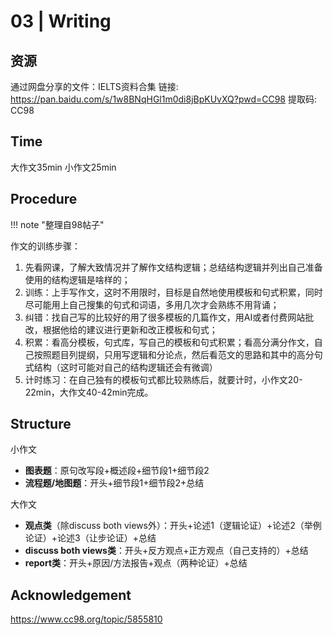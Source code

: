 # 03 | Writing

## 资源

通过网盘分享的文件：IELTS资料合集
链接: https://pan.baidu.com/s/1w8BNqHGl1m0di8jBpKUvXQ?pwd=CC98 提取码: CC98

## Time
大作文35min
小作文25min




## Procedure

!!! note "整理自98帖子"

作文的训练步骤：

1. 先看网课，了解大致情况并了解作文结构逻辑；总结结构逻辑并列出自己准备使用的结构逻辑是啥样的；
2. 训练：上手写作文，这时不用限时，目标是自然地使用模板和句式积累，同时尽可能用上自己搜集的句式和词语，多用几次才会熟练不用背诵；
3. 纠错：找自己写的比较好的用了很多模板的几篇作文，用AI或者付费网站批改，根据他给的建议进行更新和改正模板和句式；
4. 积累：看高分模板，句式库，写自己的模板和句式积累；看高分满分作文，自己按照题目列提纲，只用写逻辑和分论点，然后看范文的思路和其中的高分句式结构（这时可能对自己的结构逻辑还会有微调）
5. 计时练习：在自己独有的模板句式都比较熟练后，就要计时，小作文20-22min，大作文40-42min完成。


## Structure

小作文
- **图表题**：原句改写段+概述段+细节段1+细节段2
- **流程题/地图题**：开头+细节段1+细节段2+总结

大作文
- **观点类**（除discuss both views外）：开头+论述1（逻辑论证）+论述2（举例论证）+论述3（让步论证）+总结
- **discuss both views类**：开头+反方观点+正方观点（自己支持的）+总结
- **report类**：开头+原因/方法报告+观点（两种论证）+总结


## Acknowledgement

https://www.cc98.org/topic/5855810